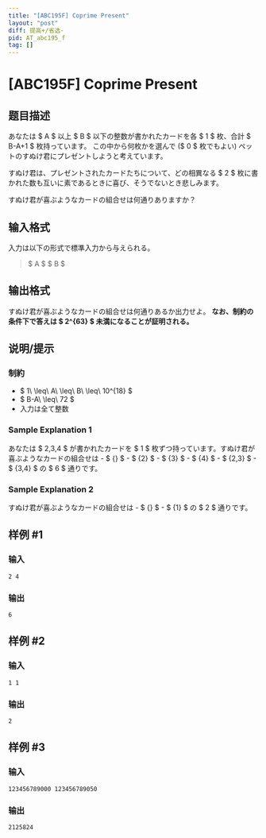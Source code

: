 ```yaml
---
title: "[ABC195F] Coprime Present"
layout: "post"
diff: 提高+/省选-
pid: AT_abc195_f
tag: []
---
```


# [ABC195F] Coprime Present

## 题目描述

[problemUrl]: https://atcoder.jp/contests/abc195/tasks/abc195_f

あなたは $ A $ 以上 $ B $ 以下の整数が書かれたカードを各 $ 1 $ 枚、合計 $ B-A+1 $ 枚持っています。 この中から何枚かを選んで ($ 0 $ 枚でもよい) ペットのすぬけ君にプレゼントしようと考えています。

すぬけ君は、プレゼントされたカードたちについて、どの相異なる $ 2 $ 枚に書かれた数も互いに素であるときに喜び、そうでないとき悲しみます。

すぬけ君が喜ぶようなカードの組合せは何通りありますか？

## 输入格式

入力は以下の形式で標準入力から与えられる。

> $ A $ $ B $

## 输出格式

すぬけ君が喜ぶようなカードの組合せは何通りあるか出力せよ。 **なお、制約の条件下で答えは $ 2^{63} $ 未満になることが証明される。**

## 说明/提示

### 制約

- $ 1\ \leq\ A\ \leq\ B\ \leq\ 10^{18} $
- $ B-A\ \leq\ 72 $
- 入力は全て整数

### Sample Explanation 1

あなたは $ 2,3,4 $ が書かれたカードを $ 1 $ 枚ずつ持っています。すぬけ君が喜ぶようなカードの組合せは - $ \{\} $ - $ \{2\} $ - $ \{3\} $ - $ \{4\} $ - $ \{2,3\} $ - $ \{3,4\} $ の $ 6 $ 通りです。

### Sample Explanation 2

すぬけ君が喜ぶようなカードの組合せは - $ \{\} $ - $ \{1\} $ の $ 2 $ 通りです。

## 样例 #1

### 输入

```
2 4
```

### 输出

```
6
```

## 样例 #2

### 输入

```
1 1
```

### 输出

```
2
```

## 样例 #3

### 输入

```
123456789000 123456789050
```

### 输出

```
2125824
```

